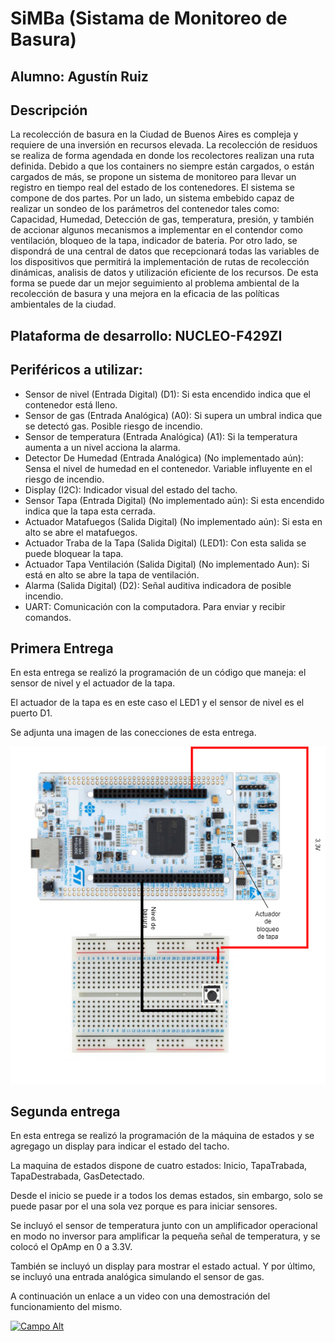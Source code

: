 # SiMBa (Sistama de Monitoreo de Basura)

## Alumno: Agustín Ruiz
## Descripción
La recolección de basura en la Ciudad de Buenos Aires es compleja y requiere de una inversión en recursos elevada. 
La recolección de residuos se realiza de forma agendada en donde los recolectores realizan una ruta definida. 
Debido a que los containers no siempre están cargados, o están cargados de más, se propone un sistema de monitoreo para llevar un registro en tiempo real del estado de los contenedores. 
El sistema se compone de dos partes. Por un lado, un sistema embebido capaz de realizar un sondeo de los parámetros del contenedor tales como: Capacidad, Humedad, Detección de gas, temperatura, presión, y también de accionar algunos mecanismos a implementar en el contendor como ventilación, bloqueo de la tapa, indicador de bateria. 
Por otro lado, se dispondrá de una central de datos que recepcionará todas las variables de los dispositivos que permitirá la implementación de rutas de recolección dinámicas, analisis de datos y utilización eficiente de los recursos. 
De esta forma se puede dar un mejor seguimiento al problema ambiental de la recolección de basura y una mejora en la eficacia de las políticas ambientales de la ciudad. 
## Plataforma de desarrollo:  NUCLEO-F429ZI
## Periféricos a utilizar: 
  - Sensor de nivel (Entrada Digital) (D1): Si esta encendido indica que el contenedor está lleno.
  - Sensor de gas (Entrada Analógica) (A0): Si supera un umbral indica que se detectó gas. Posible riesgo de incendio.
  - Sensor de temperatura (Entrada Analógica) (A1): Si la temperatura aumenta a un nivel acciona la alarma.
  - Detector De Humedad (Entrada Analógica) (No implementado aún): Sensa el nivel de humedad en el contenedor. Variable influyente en el riesgo de incendio. 
  - Display (I2C): Indicador visual del estado del tacho. 
  - Sensor Tapa (Entrada Digital) (No implementado aún): Si esta encendido indica que la tapa esta cerrada.
  - Actuador Matafuegos (Salida Digital) (No implementado aún): Si esta en alto se abre el matafuegos.
  - Actuador Traba de la Tapa (Salida Digital) (LED1): Con esta salida se puede bloquear la tapa.  
  - Actuador Tapa Ventilación (Salida Digital) (No implementado Aun): Si está en alto se abre la tapa de ventilación.
  - Alarma (Salida Digital) (D2): Señal auditiva indicadora de posible incendio. 
  - UART: Comunicación con la computadora. Para enviar y recibir comandos. 




## Primera Entrega
En esta entrega se realizó la programación de un código que maneja: el sensor de nivel y el actuador de la tapa. 

El actuador de la tapa es en este caso el LED1 y el sensor de nivel es el puerto D1. 

Se adjunta una imagen de las conecciones de esta entrega. 

![Diagrama de conexiones](Images/Conecciones.png "Un push button como sensor de nivel, el LED1 como el actuador de la traba de la tapa")


## Segunda entrega
En esta entrega se realizó la programación de la máquina de estados y se agregago un display para indicar el estado del tacho. 

La maquina de estados dispone de cuatro estados: Inicio, TapaTrabada, TapaDestrabada, GasDetectado. 

Desde el inicio se puede ir a todos los demas estados, sin embargo, solo se puede pasar por el una sola vez porque es para iniciar sensores. 

Se incluyó el sensor de temperatura junto con un amplificador operacional en modo no inversor para amplificar la pequeña señal de temperatura, y se colocó el OpAmp en 0 a 3.3V. 

También se incluyó un display para mostrar el estado actual. Y por último, se incluyó una entrada analógica simulando el sensor de gas. 

A continuación un enlace a un video con una demostración del funcionamiento del mismo. 

[![Campo Alt](https://www.youtube.com/watch?v=mLgRoVI1Ru0)](https://www.youtube.com/watch?v=mLgRoVI1Ru0)
